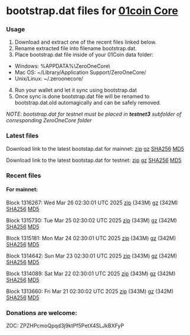 # bootstrap.dat files for [01coin Core](https://01coin.io)

### Usage

1. Download and extract one of the recent files linked below.
2. Rename extracted file into filename bootstrap.dat.
3. Place bootstrap.dat file inside of your 01Coin data folder:
 - Windows: %APPDATA%\ZeroOneCore\
 - Mac OS: ~/Library/Application Support/ZeroOneCore/
 - Unix/Linux: ~/.zeroonecore/
4. Run your wallet and let it sync using bootstrap.dat
5. Once sync is done bootstrap.dat file will be renamed to bootstrap.dat.old automagically and can be safely removed.

_NOTE: bootstrap.dat for testnet must be placed in **testnet3** subfolder of corresponding ZeroOneCore folder_

### Latest files
Download link to the latest bootstap.dat for mainnet: [zip](https://files.01coin.io/mainnet/bootstrap.dat.zip) [gz](https://files.01coin.io/mainnet/bootstrap.dat.tar.gz) [SHA256](https://files.01coin.io/mainnet/sha256.txt) [MD5](https://files.01coin.io/mainnet/md5.txt)

Download link to the latest bootstap.dat for testnet: [zip](https://files.01coin.io/testnet/bootstrap.dat.zip) [gz](https://files.01coin.io/testnet/bootstrap.dat.tar.gz) [SHA256](https://files.01coin.io/testnet/sha256.txt) [MD5](https://files.01coin.io/testnet/md5.txt)

### Recent files

#### For mainnet:

Block 1316267: Wed Mar 26 02:30:01 UTC 2025 [zip](https://files.01coin.io/mainnet/2025-03-26/bootstrap.dat.zip) (343M) [gz](https://files.01coin.io/mainnet/2025-03-26/bootstrap.dat.tar.gz) (342M) [SHA256](https://files.01coin.io/mainnet/2025-03-26/sha256.txt) [MD5](https://files.01coin.io/mainnet/2025-03-26/md5.txt)

Block 1315730: Tue Mar 25 02:30:02 UTC 2025 [zip](https://files.01coin.io/mainnet/2025-03-25/bootstrap.dat.zip) (343M) [gz](https://files.01coin.io/mainnet/2025-03-25/bootstrap.dat.tar.gz) (342M) [SHA256](https://files.01coin.io/mainnet/2025-03-25/sha256.txt) [MD5](https://files.01coin.io/mainnet/2025-03-25/md5.txt)

Block 1315181: Mon Mar 24 02:30:01 UTC 2025 [zip](https://files.01coin.io/mainnet/2025-03-24/bootstrap.dat.zip) (343M) [gz](https://files.01coin.io/mainnet/2025-03-24/bootstrap.dat.tar.gz) (342M) [SHA256](https://files.01coin.io/mainnet/2025-03-24/sha256.txt) [MD5](https://files.01coin.io/mainnet/2025-03-24/md5.txt)

Block 1314642: Sun Mar 23 02:30:01 UTC 2025 [zip](https://files.01coin.io/mainnet/2025-03-23/bootstrap.dat.zip) (343M) [gz](https://files.01coin.io/mainnet/2025-03-23/bootstrap.dat.tar.gz) (342M) [SHA256](https://files.01coin.io/mainnet/2025-03-23/sha256.txt) [MD5](https://files.01coin.io/mainnet/2025-03-23/md5.txt)

Block 1314089: Sat Mar 22 02:30:01 UTC 2025 [zip](https://files.01coin.io/mainnet/2025-03-22/bootstrap.dat.zip) (343M) [gz](https://files.01coin.io/mainnet/2025-03-22/bootstrap.dat.tar.gz) (342M) [SHA256](https://files.01coin.io/mainnet/2025-03-22/sha256.txt) [MD5](https://files.01coin.io/mainnet/2025-03-22/md5.txt)

Block 1313660: Fri Mar 21 02:30:02 UTC 2025 [zip](https://files.01coin.io/mainnet/2025-03-21/bootstrap.dat.zip) (343M) [gz](https://files.01coin.io/mainnet/2025-03-21/bootstrap.dat.tar.gz) (342M) [SHA256](https://files.01coin.io/mainnet/2025-03-21/sha256.txt) [MD5](https://files.01coin.io/mainnet/2025-03-21/md5.txt)


### Donations are welcome:

ZOC: ZPZHPcmoQpqd3j9ktPf5PetX4SLJkBXFyP
